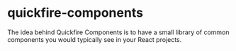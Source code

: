 # quickfire-components
The idea behind Quickfire Components is to have a small library of common components you would typically see in your React projects. 
